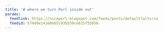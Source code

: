 ```yaml
---
title: '# where we turn Perl inside out'
params:
  feedlink: https://niceperl.blogspot.com/feeds/posts/default?alt=rss
  feedid: 574d9e14160e65c93b559ce615f52650
---
```

